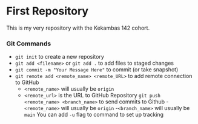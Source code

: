 # First Repository

This is my very repository with the Kekambas 142 cohort. 

### Git Commands
- `git init` to create a new repository
- `git add <filename>` or `git add .` to add files to staged changes
- `git commit -m "Your Message Here"` to commit (or take snapshot) 
- `git remote add <remote_name> <remote_URL>` to add remote connection to GitHub 
    - `<remote_name>` will usually be `origin`
    - `<remote_url>` is the URL to GitHub Repository
`git push <remote_name> <branch_name>` to send commits to Github
    -`<remote_name>` will usually be `origin`
    -`<branch_name>` will usually be `main`
    You can add `-u` flag to command to set up tracking 


